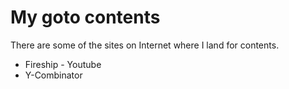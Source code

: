 # My goto contents

There are some of the sites on Internet where I land for contents.

* Fireship - Youtube
* Y-Combinator
